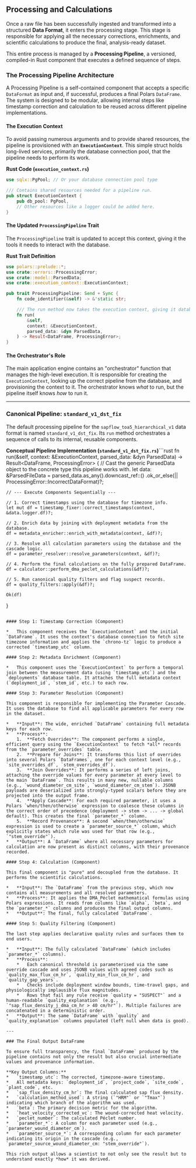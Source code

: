 ## Processing and Calculations

Once a raw file has been successfully ingested and transformed into a structured **Data Format**, it enters the processing stage. This stage is responsible for applying all the necessary corrections, enrichments, and scientific calculations to produce the final, analysis-ready dataset.

This entire process is managed by a **Processing Pipeline**, a versioned, compiled-in Rust component that executes a defined sequence of steps.

### The Processing Pipeline Architecture

A Processing Pipeline is a self-contained component that accepts a specific `DataFormat` as input and, if successful, produces a final Polars `DataFrame`. The system is designed to be modular, allowing internal steps like timestamp correction and calculation to be reused across different pipeline implementations.

#### The Execution Context

To avoid passing numerous arguments and to provide shared resources, the pipeline is provisioned with an **`ExecutionContext`**. This simple struct holds long-lived services, primarily the database connection pool, that the pipeline needs to perform its work.

**Rust Code (`execution_context.rs`)**
```rust
use sqlx::PgPool; // Or your database connection pool type

/// Contains shared resources needed for a pipeline run.
pub struct ExecutionContext {
    pub db_pool: PgPool,
    // Other resources like a logger could be added here.
}
```

#### The Updated `ProcessingPipeline` Trait

The `ProcessingPipeline` trait is updated to accept this context, giving it the tools it needs to interact with the database.

**Rust Trait Definition**
```rust
use polars::prelude::*;
use crate::errors::ProcessingError;
use crate::model::ParsedData;
use crate::execution_context::ExecutionContext;

pub trait ProcessingPipeline: Send + Sync {
    fn code_identifier(&self) -> &'static str;

    /// The run method now takes the execution context, giving it database access.
    fn run(
        &self,
        context: &ExecutionContext,
        parsed_data: &dyn ParsedData,
    ) -> Result<DataFrame, ProcessingError>;
}
```

#### The Orchestrator's Role

The main application engine contains an "orchestrator" function that manages the high-level execution. It is responsible for creating the `ExecutionContext`, looking up the correct pipeline from the database, and provisioning the context to it. The orchestrator knows *what* to run, but the pipeline itself knows *how* to run it.

---

### Canonical Pipeline: `standard_v1_dst_fix`

The default processing pipeline for the `sapflow_toa5_hierarchical_v1` data format is named `standard_v1_dst_fix`. Its `run` method orchestrates a sequence of calls to its internal, reusable components.

**Conceptual Pipeline Implementation (`standard_v1_dst_fix.rs`)**```rust
fn run(&self, context: &ExecutionContext, parsed_data: &dyn ParsedData) -> Result<DataFrame, ProcessingError> {
    // Cast the generic ParsedData object to the concrete type this pipeline works with.
    let data: &ParsedFileData = parsed_data.as_any().downcast_ref::<ParsedFileData>()
        .ok_or_else(|| ProcessingError::IncorrectDataFormat)?;

    // --- Execute Components Sequentially ---

    // 1. Correct timestamps using the database for timezone info.
    let mut df = timestamp_fixer::correct_timestamps(context, &data.logger.df)?;
    
    // 2. Enrich data by joining with deployment metadata from the database.
    df = metadata_enricher::enrich_with_metadata(context, &df)?;

    // 3. Resolve all calculation parameters using the database and the cascade logic.
    df = parameter_resolver::resolve_parameters(context, &df)?;

    // 4. Perform the final calculations on the fully prepared DataFrame.
    df = calculator::perform_dma_peclet_calculations(&df)?;

    // 5. Run canonical quality filters and flag suspect records.
    df = quality_filters::apply(&df)?;

    Ok(df)
}
```

#### Step 1: Timestamp Correction (Component)

*   This component receives the `ExecutionContext` and the initial `DataFrame`. It uses the context's database connection to fetch site timezone information and applies the `chrono-tz` logic to produce a corrected `timestamp_utc` column.

#### Step 2: Metadata Enrichment (Component)

*   This component uses the `ExecutionContext` to perform a temporal join between the measurement data (using `timestamp_utc`) and the `deployments` database table. It attaches the full metadata context (`deployment_id`, `stem_id`, etc.) to each row.

#### Step 3: Parameter Resolution (Component)

This component is responsible for implementing the Parameter Cascade. It uses the database to find all applicable parameters for every row in the dataset.

*   **Input**: The wide, enriched `DataFrame` containing full metadata keys for each row.
*   **Process**:
    1.  **Fetch Overrides**: The component performs a single, efficient query using the `ExecutionContext` to fetch *all* records from the `parameter_overrides` table.
    2.  **Prepare for Joins**: It transforms this list of overrides into several Polars `DataFrames`, one for each context level (e.g., `site_overrides_df`, `stem_overrides_df`).
    3.  **Join Overrides**: It performs a series of left joins, attaching the override values for every parameter at every level to the main `DataFrame`. This results in many new, nullable columns (e.g., `wound_diameter_cm_site`, `wound_diameter_cm_stem`). JSONB payloads are deserialized into strongly-typed scalars before they are projected into the output frame.
    4.  **Apply Cascade**: For each required parameter, it uses a Polars `when/then/otherwise` expression to coalesce these columns in the correct order of precedence (deployment -> stem -> ... -> global default). This creates the final `parameter_*` column.
    5.  **Record Provenance**: A second `when/then/otherwise` expression is used to create a `parameter_source_*` column, which explicitly states which rule was used for that row (e.g., `"stem_override"`).
*   **Output**: A `DataFrame` where all necessary parameters for calculation are now present as distinct columns, with their provenance recorded.

#### Step 4: Calculation (Component)

This final component is "pure" and decoupled from the database. It performs the scientific calculations.

*   **Input**: The `DataFrame` from the previous step, which now contains all measurements and all resolved parameters.
*   **Process**: It applies the DMA_Péclet mathematical formulas using Polars expressions. It reads from columns like `alpha`, `beta`, and the `parameter_*` columns and produces the final output columns.
*   **Output**: The final, fully calculated `DataFrame`.

#### Step 5: Quality Filtering (Component)

The last step applies declarative quality rules and surfaces them to end users.

*   **Input**: The fully calculated `DataFrame` (which includes `parameter_*` columns).
*   **Process**:
    *   Each canonical threshold is parameterised via the same override cascade and uses JSONB values with agreed codes such as `quality_max_flux_cm_hr`, `quality_min_flux_cm_hr`, and `quality_gap_years`.
    *   Checks include deployment window bounds, time-travel gaps, and physiologically implausible flux magnitudes.
    *   Rows that fail any rule receive `quality = "SUSPECT"` and a human-readable `quality_explanation` (e.g., `"sap_flux_density_j_dma_cm_hr > 40 cm/hr"`). Multiple failures are concatenated in a deterministic order.
*   **Output**: The same `DataFrame` with `quality` and `quality_explanation` columns populated (left null when data is good).

---

### The Final Output DataFrame

To ensure full transparency, the final `DataFrame` produced by the pipeline contains not only the result but also crucial intermediate values and provenance information.

**Key Output Columns:**
*   `timestamp_utc`: The corrected, timezone-aware timestamp.
*   All metadata keys: `deployment_id`, `project_code`, `site_code`, `plant_code`, etc.
*   `sap_flux_density_cm_hr`: The final calculated sap flux density.
*   `calculation_method_used`: A string (`"HRM"` or `"Tmax"`) indicating which branch of the algorithm was used.
*   `beta`: The primary decision metric for the algorithm.
*   `heat_velocity_corrected_vc`: The wound-corrected heat velocity.
*   `peclet_number`: The calculated Péclet number.
*   `parameter_*`: A column for each parameter used (e.g., `parameter_wound_diameter_cm`).
*   `parameter_source_*`: A corresponding column for each parameter indicating its origin in the cascade (e.g., `parameter_source_wound_diameter_cm: "stem_override"`).

This rich output allows a scientist to not only see the result but to understand exactly *how* it was derived.
